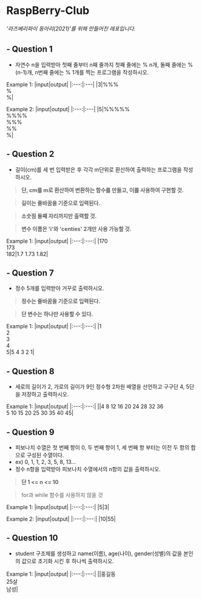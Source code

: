# RaspBerry-Club
###### '라즈베리파이 동아리(2021)'를 위해 만들어진 레포입니다.

## - Question 1

- 자연수 n을 입력받아 첫째 줄부터 n째 줄까지 첫째 줄에는 % n개, 둘째 줄에는 % (n-1)개, n번째 줄에는 % 1개를 찍는 프로그램을 작성하시오.

Example 1:
|input|output|
|:---:|:---|
|3|%%%<br />%<br />%|

Example 2:
|input|output|
|:---:|:---|
|5|%%%%%<br />%%%%<br />%%%<br />%%<br />%|

## - Question 2

- 길이(cm)를 세 번 입력받은 후 각각 m단위로 환산하여 출력하는 프로그램을 작성하시오.

> **단, cm를 m로 환산하여 변환하는 함수를 만들고, 이를 사용하여 구현할 것.**

> **길이는 줄바꿈을 기준으로 입력된다.**

> **소숫점 둘째 자리까지만 출력할 것.**

> **변수 이름은 'i'와 'centies' 2개만 사용 가능할 것.**

Example 1:
|input|output|
|:---:|:---:|
|170<br />173<br />182|1.7 1.73 1.82|

## - Question 7

- 정수 5개를 입력받아 거꾸로 출력하시오.

> **정수는 줄바꿈을 기준으로 입력된다.**

> **단 변수는 하나만 사용할 수 있다.**

Example 1:
|input|output|
|:---:|:---:|
|1<br />2<br />3<br />4<br />5|5 4 3 2 1|

## - Question 8

- 세로의 길이가 2, 가로의 길이가 9인 정수형 2차원 배열을 선언하고 구구단 4, 5단을 저장하고 출력하시오.

Example 1:
|input|output|
|:---:|:---:|
||4 8 12 16 20 24 28 32 36<br />5 10 15 20 25 30 35 40 45|

## - Question 9

- 피보나치 수열은 첫 번째 항이 0,  두 번째 항이 1, 세 번째 항 부터는 이전 두 항의 합으로 구성된 수열이다.
- ex) 0, 1, 1, 2, 3, 5, 8, 13...
- 정수 n항을 입력받아 피보나치 수열에서의 n항의 값을 출력하시오.

> **단 1 <= n <= 10**
 
> for과 while 함수를 사용하지 않을 것

Example 1:
|input|output|
|:---:|:---:|
|5|3|

Example 2:
|input|output|
|:---:|:---:|
|10|55|

## - Question 10

- student 구조체를 생성하고 name(이름), age(나이), gender(성별)의 값을 본인의 값으로 초기화 시킨 후 하나씩 출력하시오.

Example 1:
|input|output|
|:---:|:---:|
||홍길동<br />25살<br />남성|
